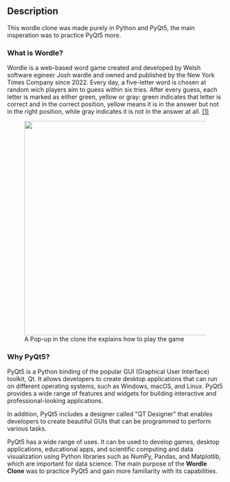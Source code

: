 ## Description

This wordle clone was made purely in Python and PyQt5, the main insperation was to practice PyQt5 more.

### What is Wordle?

Wordle is a web-based word game created and developed by Welsh software egineer Josh wardle and owned and published by the New York Times Company since 2022.
Every day, a five-letter word is chosen at random wich players aim to guess within six tries. After every guess, each letter is marked as either green, yellow or gray: green indicates that letter is correct and in the correct position, yellow means it is in the answer but not in the right position, while gray indicates it is not in the answer at all. [(1)][1]

<figure>
<img src="https://user-images.githubusercontent.com/79023856/221371381-624402bd-f5a7-4c87-9764-fc05bed45f26.png" width="500">
  <figcaption> A Pop-up in the clone the explains how to play the game </figcaption>
</figure>
  
### Why PyQt5?

PyQt5 is a Python binding of the popular GUI (Graphical User Interface) toolkit, Qt. It allows developers to create desktop applications that can run on different operating systems, such as Windows, macOS, and Linux. PyQt5 provides a wide range of features and widgets for building interactive and professional-looking applications.

In addition, PyQt5 includes a designer called "QT Designer" that enables developers to create beautiful GUIs that can be programmed to perform various tasks.

PyQt5 has a wide range of uses. It can be used to develop games, desktop applications, educational apps, and scientific computing and data visualization using Python libraries such as NumPy, Pandas, and Matplotlib, which are important for data science. The main purpose of the **Wordle Clone** was to practice PyQt5 and gain more familiarity with its capabilities.









[1]: https://en.wikipedia.org/wiki/Wordle
